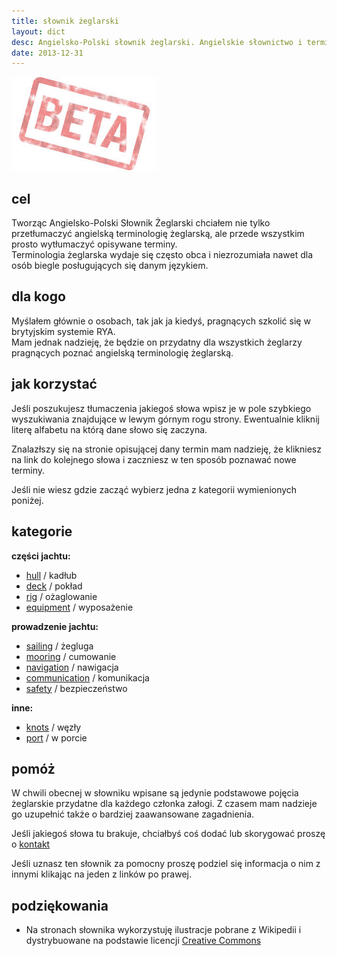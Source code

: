 ```yaml
---
title: słownik żeglarski 
layout: dict
desc: Angielsko-Polski słownik żeglarski. Angielskie słownictwo i terminologia żeglarska. 
date: 2013-12-31
---
```


[![słownik żeglarski](/img/logo/beta.jpg)](class:img-right)

cel
---

Tworząc Angielsko-Polski Słownik Żeglarski chciałem nie tylko przetłumaczyć angielską terminologię żeglarską, 
ale przede wszystkim prosto wytłumaczyć opisywane terminy.  
Terminologia żeglarska wydaje się często obca i niezrozumiała nawet dla osób biegle posługujących się danym językiem.

dla kogo
--------
 
Myślałem głównie o osobach, tak jak ja kiedyś, pragnących szkolić się w brytyjskim systemie RYA.  
Mam jednak nadzieję, że będzie on przydatny dla wszystkich żeglarzy pragnących poznać angielską terminologię żeglarską.
 
jak korzystać
-------------
 
Jeśli poszukujesz tłumaczenia jakiegoś słowa wpisz je w pole szybkiego wyszukiwania znajdujące w lewym górnym rogu strony. 
Ewentualnie kliknij literę alfabetu na którą dane słowo się zaczyna.
 
Znalazłszy się na stronie opisującej dany termin mam nadzieję, że klikniesz na link do kolejnego słowa 
i zaczniesz w ten sposób poznawać nowe terminy.

Jeśli nie wiesz gdzie zacząć wybierz jedna z kategorii wymienionych poniżej.

kategorie
----------

**części jachtu:**

* [hull](/dict/hull.html) / kadłub
* [deck](/dict/deck.html) / pokład
* [rig](/dict/rig.html) / ożaglowanie   
* [equipment](/dict/equipment.html) / wyposażenie   
   
**prowadzenie jachtu:**

* [sailing](/dict/sailing.html) / żegluga    
* [mooring](/dict/mooring.html) / cumowanie     
* [navigation](/dict/navigation.html) / nawigacja 
* [communication](/dict/communication.html) / komunikacja 
* [safety](/dict/safety.html) / bezpieczeństwo 

**inne:**

* [knots](/dict/knots.html) / węzły 
* [port](/dict/port.html) / w porcie 
  
  
pomóż
------

W chwili obecnej w słowniku wpisane są jedynie podstawowe pojęcia żeglarskie przydatne dla każdego członka załogi. 
Z czasem mam nadzieje go uzupełnić także o bardziej zaawansowane zagadnienia.

Jeśli jakiegoś słowa tu brakuje, chciałbyś coś dodać lub skorygować proszę o [kontakt](http://stryjski.net/arek/email.html)

Jeśli uznasz ten słownik za pomocny proszę podziel się informacja o nim z innymi klikając na jeden z linków po prawej.

podziękowania
---------------

* Na stronach słownika wykorzystuję ilustracje pobrane z Wikipedii i dystrybuowane na podstawie licencji [Creative Commons](http://en.wikipedia.org/wiki/Creative_Commons)


